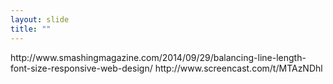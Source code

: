 ```yaml
---
layout: slide
title: ""
---
```


<section data-background-image="assets/images/Slide55.png" data-background-size="90%" data-background-position="center"></section>

<section markdown="1">  
http://www.smashingmagazine.com/2014/09/29/balancing-line-length-font-size-responsive-web-design/  
http://www.screencast.com/t/MTAzNDhl  
</section>